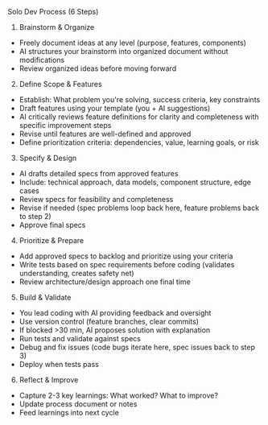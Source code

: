 Solo Dev Process (6 Steps)
1) Brainstorm & Organize

- Freely document ideas at any level (purpose, features, components)
- AI structures your brainstorm into organized document without modifications
- Review organized ideas before moving forward

2) Define Scope & Features

- Establish: What problem you're solving, success criteria, key constraints
- Draft features using your template (you + AI suggestions)
- AI critically reviews feature definitions for clarity and completeness with specific improvement steps
- Revise until features are well-defined and approved
- Define prioritization criteria: dependencies, value, learning goals, or risk

3) Specify & Design

- AI drafts detailed specs from approved features
- Include: technical approach, data models, component structure, edge cases
- Review specs for feasibility and completeness
- Revise if needed (spec problems loop back here, feature problems back to step 2)
- Approve final specs

4) Prioritize & Prepare

- Add approved specs to backlog and prioritize using your criteria
- Write tests based on spec requirements before coding (validates understanding, creates safety net)
- Review architecture/design approach one final time

5) Build & Validate

- You lead coding with AI providing feedback and oversight
- Use version control (feature branches, clear commits)
- If blocked >30 min, AI proposes solution with explanation
- Run tests and validate against specs
- Debug and fix issues (code bugs iterate here, spec issues back to step 3)
- Deploy when tests pass

6) Reflect & Improve

- Capture 2-3 key learnings: What worked? What to improve?
- Update process document or notes
- Feed learnings into next cycle